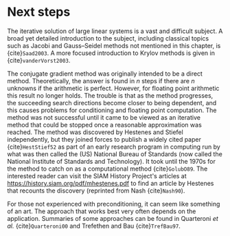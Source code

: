 # Next steps

The iterative solution of large linear systems is a vast and difficult subject. A broad yet detailed introduction to the subject, including classical topics such as Jacobi and Gauss–Seidel methods not mentioned in this chapter, is {cite}`Saad2003`. A more focused introduction to Krylov methods is given in {cite}`vanderVorst2003`.

The conjugate gradient method was originally intended to be a direct method.  Theoretically, the answer is found in $n$ steps if there are $n$ unknowns if the arithmetic is perfect.  However, for floating point arithmetic this result no longer holds.  The trouble is that as the method progresses, the succeeding search directions become closer to being dependent, and this causes problems for conditioning and floating point computation.  The method was not successful until it came to be viewed as an iterative method that could be stopped once a reasonable approximation was reached.  The method was discovered by Hestenes and Stiefel independently, but they joined forces to publish a widely cited paper {cite}`HestStief52` as part of an early research program in computing run by what was then called the (US) National Bureau of Standards (now called the National Institute of Standards and Technology).  It took until the 1970s for the method to catch on as a computational method {cite}`GolubO89`.  The interested reader can visit the SIAM History Project's articles at https://history.siam.org/pdf/mhestenes.pdf to find an article by Hestenes that recounts the discovery (reprinted from Nash {cite}`Nash90`).

For those not experienced with preconditioning, it can seem like something of an art.  The approach that works best very often depends on the application. Summaries of some approaches can be found in Quarteroni *et al.* {cite}`Quarteroni00` and Trefethen and Bau {cite}`TrefBau97`.

